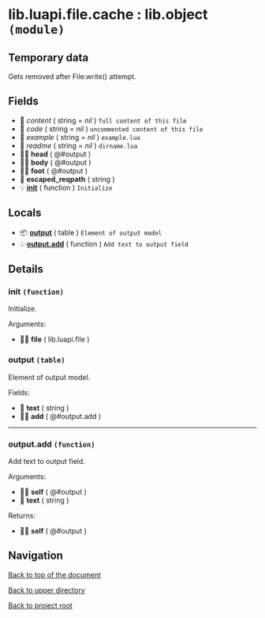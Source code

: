 # lib.luapi.file.cache : lib.object `(module)`

## Temporary data

Gets removed after File:write() attempt.

## Fields

+ 📝 _content_ ( string = *nil* )
	`full content of this file`
+ 📝 _code_ ( string = *nil* )
	`uncommented content of this file`
+ 📝 _example_ ( string = *nil* )
	`example.lua`
+ 📝 _readme_ ( string = *nil* )
	`dirname.lua`
+ 👨‍👦 **head** ( @#output )
+ 👨‍👦 **body** ( @#output )
+ 👨‍👦 **foot** ( @#output )
+ 📝 **escaped_reqpath** ( string )
+ 💡 **[init][@:init]** ( function )
	`Initialize`

## Locals

+ 📦 **[output][@#output]** ( table )
	`Element of output model`
+ 💡 **[output.add][@#output.add]** ( function )
	`Add text to output field`

## Details

### init `(function)`

Initialize.

Arguments:

+ 👨‍👦 **file** ( lib.luapi.file )

### output `(table)`

Element of output model.

Fields:

+ 📝 **text** ( string )
+ 👨‍👦 **add** ( @#output.add )

---

### output.add `(function)`

Add text to output field.

Arguments:

+ 👨‍👦 **self** ( @#output )
+ 📝 **text** ( string )

Returns:

+ 👨‍👦 **self** ( @#output )

## Navigation

[Back to top of the document](#libluapifilecache--libobject-module)

[Back to upper directory](..)

[Back to project root](/../..)

[@#output.add]: #outputadd-function
[@:init]: #init-function
[@#output]: #output-table
[@]: #libluapifilecache--libobject-module

